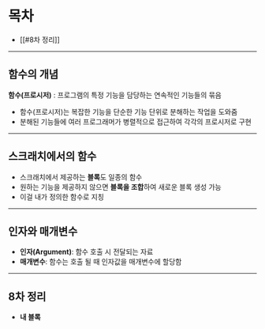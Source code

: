 
# 목차
- [[#8차 정리]]

---
## 함수의 개념
**함수(프로시저)** : 프로그램의 특정 기능을 담당하는 연속적인 기능들의 묶음
- 함수(프로시저)는 복잡한 기능을 단순한 기능 단위로 분해하는 작업을 도와줌
- 분해된 기능들에 여러 프로그래머가 병렬적으로 접근하여 각각의 프로시저로 구현

---
## 스크래치에서의 함수
- 스크래치에서 제공하는 **블록**도 일종의 함수
- 원하는 기능을 제공하지 않으면 **블록을 조합**하여 새로운 블록 생성 가능
- 이걸 내가 정의한 함수로 지칭

---
## 인자와 매개변수
- **인자(Argument)**: 함수 호출 시 전달되는 자료
- **매개변수**: 함수는 호출 될 때 인자값을 매개변수에 할당함

---
## 8차 정리
- **내 블록**

